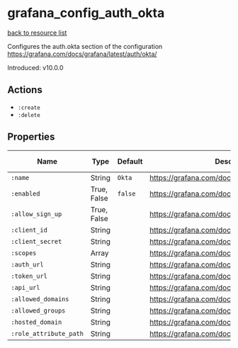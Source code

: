 # grafana_config_auth_okta

[back to resource list](https://github.com/sous-chefs/grafana#resources)

Configures the auth.okta section of the configuration <https://grafana.com/docs/grafana/latest/auth/okta/>

Introduced: v10.0.0

## Actions

- `:create`
- `:delete`

## Properties

| Name                   | Type        | Default | Description                                          | Allowed Values |
| ---------------------- | ----------- | ------- | ---------------------------------------------------- | -------------- |
| `:name`                | String      | `Okta`  | <https://grafana.com/docs/grafana/latest/auth/okta/> |                |
| `:enabled`             | True, False | `false` | <https://grafana.com/docs/grafana/latest/auth/okta/> | true, false    |
| `:allow_sign_up`       | True, False |         | <https://grafana.com/docs/grafana/latest/auth/okta/> | true, false    |
| `:client_id`           | String      |         | <https://grafana.com/docs/grafana/latest/auth/okta/> |                |
| `:client_secret`       | String      |         | <https://grafana.com/docs/grafana/latest/auth/okta/> |                |
| `:scopes`              | Array       |         | <https://grafana.com/docs/grafana/latest/auth/okta/> |                |
| `:auth_url`            | String      |         | <https://grafana.com/docs/grafana/latest/auth/okta/> |                |
| `:token_url`           | String      |         | <https://grafana.com/docs/grafana/latest/auth/okta/> |                |
| `:api_url`             | String      |         | <https://grafana.com/docs/grafana/latest/auth/okta/> |                |
| `:allowed_domains`     | String      |         | <https://grafana.com/docs/grafana/latest/auth/okta/> |                |
| `:allowed_groups`      | String      |         | <https://grafana.com/docs/grafana/latest/auth/okta/> |                |
| `:hosted_domain`       | String      |         | <https://grafana.com/docs/grafana/latest/auth/okta/> |                |
| `:role_attribute_path` | String      |         | <https://grafana.com/docs/grafana/latest/auth/okta/> |                |
